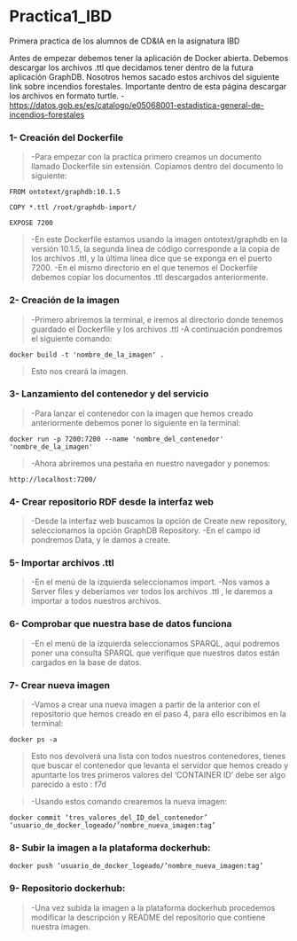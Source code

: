 # Practica1_IBD
Primera practica de los alumnos de CD&amp;IA en la asignatura IBD 

Antes de empezar debemos tener la aplicación de Docker abierta.
Debemos descargar los archivos .ttl que decidamos tener dentro de la futura aplicación GraphDB. Nosotros hemos sacado estos archivos del siguiente link sobre incendios forestales. Importante dentro de esta página descargar los archivos en formato turtle.
-https://datos.gob.es/es/catalogo/e05068001-estadistica-general-de-incendios-forestales


### 1- Creación del Dockerfile
>-Para empezar con la practica primero creamos un documento llamado Dockerfile sin extensión. Copiamos dentro del documento lo siguiente:
```
FROM ontotext/graphdb:10.1.5

COPY *.ttl /root/graphdb-import/

EXPOSE 7200
```
>-En este Dockerfile estamos usando la imagen ontotext/graphdb en la versión 10.1.5, la segunda línea de código corresponde a la copia de los archivos .ttl, y la última línea dice que se exponga en el puerto 7200.
-En el mismo directorio en el que tenemos el Dockerfile debemos copiar los documentos .ttl descargados anteriormente.

### 2- Creación de la imagen
>-Primero abriremos la terminal, e iremos al directorio donde tenemos guardado el Dockerfile y los archivos .ttl
-A continuación pondremos el siguiente comando:
```
docker build -t 'nombre_de_la_imagen' .
```
>Esto nos creará la imagen.

### 3- Lanzamiento del contenedor y del servicio
>-Para lanzar el contenedor con la imagen que hemos creado anteriormente debemos poner lo siguiente en la terminal:
```
docker run -p 7200:7200 --name 'nombre_del_contenedor' 'nombre_de_la_imagen' 
```
>-Ahora abriremos una pestaña en nuestro navegador y ponemos:
````
http://localhost:7200/
````

### 4- Crear repositorio RDF desde la interfaz web
>-Desde la interfaz web buscamos la opción de Create new repository, seleccionamos la opción GraphDB Repository.
-En el campo id pondremos Data, y le damos a create.

### 5- Importar archivos .ttl
>-En el menú de la izquierda seleccionamos import.
-Nos vamos a Server files y deberíamos ver todos los archivos .ttl , le daremos a importar a todos nuestros archivos.

### 6- Comprobar que nuestra base de datos funciona
>-En el menú de la izquierda seleccionamos SPARQL, aquí podremos poner una consulta SPARQL que verifique que nuestros datos están cargados en la base de datos.

### 7- Crear nueva imagen
>-Vamos a crear una nueva imagen a partir de la anterior con el repositorio que hemos creado en el paso 4, para ello escribimos en la terminal:
````	
docker ps -a
````
>Esto nos devolverá una lista con todos nuestros contenedores, tienes que buscar el contenedor que levanta el servidor que hemos creado y apuntarte los tres primeros valores del ‘CONTAINER ID’ debe ser algo parecido a esto : f7d

>-Usando estos comando crearemos la nueva imagen:
````
docker commit ‘tres_valores_del_ID_del_contenedor’  ‘usuario_de_docker_logeado/’nombre_nueva_imagen:tag’
````
### 8- Subir la imagen a la plataforma dockerhub:
````
docker push ‘usuario_de_docker_logeado/’nombre_nueva_imagen:tag’
````

### 9- Repositorio dockerhub:
>-Una vez subida la imagen a la plataforma dockerhub procedemos modificar la descripción y README del repositorio que contiene nuestra imagen.
